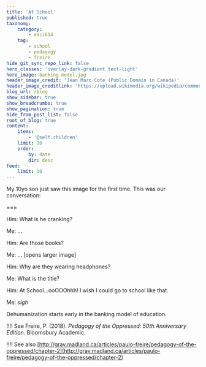 ```yaml
---
title: 'At School'
published: true
taxonomy:
    category:
        - edci614
    tag:
        - school
        - pedagogy
        - freire
hide_git_sync_repo_link: false
hero_classes: 'overlay-dark-gradient text-light'
hero_image: banking-model.jpg
header_image_credit: 'Jean Marc Cote (Public Domain in Canada)'
header_image_creditlink: 'https://upload.wikimedia.org/wikipedia/commons/0/05/France_in_XXI_Century._School.jpg'
blog_url: /blog
show_sidebar: true
show_breadcrumbs: true
show_pagination: true
hide_from_post_list: false
root_of_blog: true
content:
    items:
        - '@self.children'
    limit: 10
    order:
        by: date
        dir: desc
feed:
    limit: 10
---
```


My 10yo son just saw this image for the first time. This was our conversation:

===

Him: What is he cranking?

Me: ...

Him: Are those books?

Me: ... [opens larger image]

Him: Why are they wearing headphones?

Me: What is the title?

Him: At School...ooOOOhhh! I wish I could go to school like that.

Me: *sigh*

Dehumanization starts early in the banking model of education.

!!!! See Freire, P. (2018). *Pedagogy of the Oppressed: 50th Anniversary Edition.* Bloomsbury Academic.

!!!! See also [http://grav.madland.ca/articles/paulo-freire/pedagogy-of-the-oppressed/chapter-2](http://grav.madland.ca/articles/paulo-freire/pedagogy-of-the-oppressed/chapter-2)
